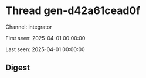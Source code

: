 # Thread gen-d42a61cead0f
Channel: integrator

First seen: 2025-04-01 00:00:00

Last seen: 2025-04-01 00:00:00

## Digest



